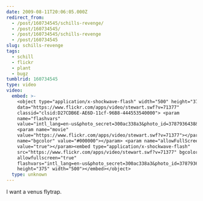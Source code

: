 ```yaml
---
date: 2009-08-11T20:06:05.000Z
redirect_from:
  - /post/160734545/schills-revenge/
  - /post/160734545/
  - /post/160734545/schills-revenge
  - /post/160734545
slug: schills-revenge
tags:
  - schill
  - flickr
  - plant
  - bugz
tumblrid: 160734545
type: video
video:
  embed: >-
    <object type="application/x-shockwave-flash" width="500" height="375"
    data="https://www.flickr.com/apps/video/stewart.swf?v=71377"
    classid="clsid:D27CDB6E-AE6D-11cf-96B8-444553540000"> <param
    name="flashvars"
    value="intl_lang=en-us&photo_secret=300ac338a3&photo_id=3787936438&flickr_show_info_box=true"></param>
    <param name="movie"
    value="https://www.flickr.com/apps/video/stewart.swf?v=71377"></param> <param
    name="bgcolor" value="#000000"></param> <param name="allowFullScreen"
    value="true"></param><embed type="application/x-shockwave-flash"
    src="https://www.flickr.com/apps/video/stewart.swf?v=71377" bgcolor="#000000"
    allowfullscreen="true"
    flashvars="intl_lang=en-us&photo_secret=300ac338a3&photo_id=3787936438&flickr_show_info_box=true"
    height="375" width="500"></embed></object>
  type: unknown
---
```

<p>I want a venus flytrap.</p>
